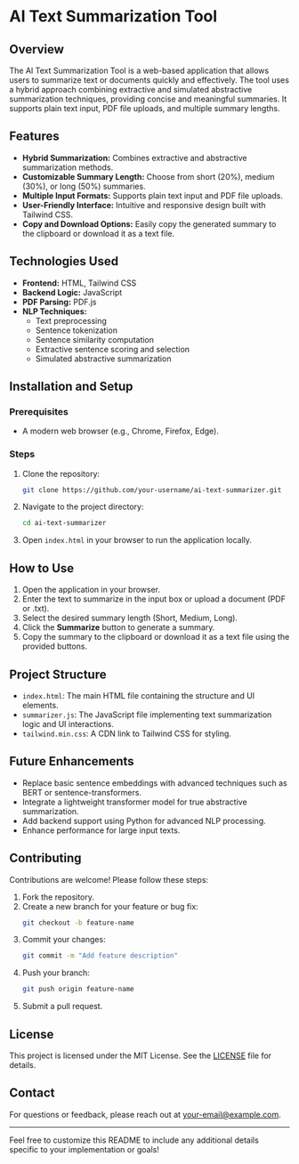 # AI Text Summarization Tool

## Overview
The AI Text Summarization Tool is a web-based application that allows users to summarize text or documents quickly and effectively. The tool uses a hybrid approach combining extractive and simulated abstractive summarization techniques, providing concise and meaningful summaries. It supports plain text input, PDF file uploads, and multiple summary lengths.

## Features
- **Hybrid Summarization:** Combines extractive and abstractive summarization methods.
- **Customizable Summary Length:** Choose from short (20%), medium (30%), or long (50%) summaries.
- **Multiple Input Formats:** Supports plain text input and PDF file uploads.
- **User-Friendly Interface:** Intuitive and responsive design built with Tailwind CSS.
- **Copy and Download Options:** Easily copy the generated summary to the clipboard or download it as a text file.

## Technologies Used
- **Frontend:** HTML, Tailwind CSS
- **Backend Logic:** JavaScript
- **PDF Parsing:** PDF.js
- **NLP Techniques:**
  - Text preprocessing
  - Sentence tokenization
  - Sentence similarity computation
  - Extractive sentence scoring and selection
  - Simulated abstractive summarization

## Installation and Setup
### Prerequisites
- A modern web browser (e.g., Chrome, Firefox, Edge).

### Steps
1. Clone the repository:
   ```bash
   git clone https://github.com/your-username/ai-text-summarizer.git
   ```
2. Navigate to the project directory:
   ```bash
   cd ai-text-summarizer
   ```
3. Open `index.html` in your browser to run the application locally.

## How to Use
1. Open the application in your browser.
2. Enter the text to summarize in the input box or upload a document (PDF or .txt).
3. Select the desired summary length (Short, Medium, Long).
4. Click the **Summarize** button to generate a summary.
5. Copy the summary to the clipboard or download it as a text file using the provided buttons.

## Project Structure
- `index.html`: The main HTML file containing the structure and UI elements.
- `summarizer.js`: The JavaScript file implementing text summarization logic and UI interactions.
- `tailwind.min.css`: A CDN link to Tailwind CSS for styling.

## Future Enhancements
- Replace basic sentence embeddings with advanced techniques such as BERT or sentence-transformers.
- Integrate a lightweight transformer model for true abstractive summarization.
- Add backend support using Python for advanced NLP processing.
- Enhance performance for large input texts.

## Contributing
Contributions are welcome! Please follow these steps:
1. Fork the repository.
2. Create a new branch for your feature or bug fix:
   ```bash
   git checkout -b feature-name
   ```
3. Commit your changes:
   ```bash
   git commit -m "Add feature description"
   ```
4. Push your branch:
   ```bash
   git push origin feature-name
   ```
5. Submit a pull request.

## License
This project is licensed under the MIT License. See the [LICENSE](LICENSE) file for details.

## Contact
For questions or feedback, please reach out at [your-email@example.com](mailto:your-email@example.com).

---

Feel free to customize this README to include any additional details specific to your implementation or goals!


